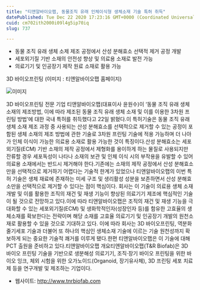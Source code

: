 ```yaml
---
title: "티앤알바이오팹, 동물조직 유래 인체이식형 생체소재 기술 특허 취득"
datePublished: Tue Dec 22 2020 17:23:16 GMT+0000 (Coordinated Universal Time)
cuid: cm702ith2000i09l4g5ip70iq
slug: 737

---
```



- 동물 조직 유래 생체 소제 제조 공정에서 산성 분해효소 선택적 제거 공정 개발
- 세포외기질 기반 소재의 안전성 향상 및 의료용 소재로 발전 가능
- 의료기기 및 인공장기 제작 원료 소재로 활용 가능

3D 바이오프린팅 (이미지 : 티앤알바이오팹 홈페이지)

![이미지](https://cdn.hashnode.com/res/hashnode/image/upload/v1739253321958/cf703919-3543-4205-9a90-b8ffffec9955.png)

3D 바이오프린팅 전문 기업 티앤알바이오팹(대표이사 윤원수)이 ‘동물 조직 유래 생체 소재의 제조방법, 이에 따라 제조된 동물 조직 유래 생체 소재 및 이를 이용한 3차원 프린팅 방법’에 대한 국내 특허를 취득했다고 22일 밝혔다.이 특허기술은 동물 조직 유래 생체 소재 제조 과정 중 사용되는 산성 분해효소를 선택적으로 제거할 수 있는 공정이 포함된 생체 소재의 제조 방법에 관한 기술로 3차원 프린팅 기술에 적용 가능하며 더 나아가 인체 이식이 가능한 의료용 소재로 활용 가능한 것이 특징이다.산성 분해효소는 세포외기질(ECM) 기반 소재의 제작 공정에서 제형화를 용이하게 하는 물질로 사용되지만 잔류할 경우 세포독성이 나타나 소재의 보관 및 인체 이식 시의 부작용을 유발할 수 있어 의료용 소재에서는 반드시 제거해야 한다.기존에는 소재의 제작 공정에서 산성 분해효소만을 선택적으로 제거하기 어렵다는 기술적 한계가 있었으나 티앤알바이오팹의 이번 특허 기술은 생체 재료에 존재하는 미세 구조 및 생리활성 성분을 보존하면서 산성 분해효소만을 선택적으로 제거할 수 있다는 점이 핵심이다. 회사는 이 기술이 의료용 생체 소재 개발 및 이를 활용한 조직의 재건 및 재생 기능이 향상된 의료기기 제조에 핵심적인 기술이 될 것으로 전망하고 있다.이에 따라 티앤알바이오팹은 조직의 재건 및 재생 기능을 극대화할 수 있는 세포외기질(ECM) 및 생화학적인자(성장인자 등)를 함유한 고효율의 생체소재를 확보한다는 전략이며 해당 소재를 고효율 의료기기 및 인공장기 개발의 원천소재로 활용할 수 있을 것으로 기대하고 있다. 이에 따라 회사는 3D 바이오프린팅, 역분화줄기세포 기술과 더불어 또 하나의 핵심인 생체소재 기술에 이르는 기술 원천성까지 확보하게 되는 중요한 기술적 쾌거를 이루게 됐다.한편 티앤알바이오팹은 이 기술에 대해 PCT 출원을 준비하고 있다.티앤알바이오팹 개요티앤알바이오팹(T&R Biofab)은 3D 바이오 프린팅 기술을 기반으로 생분해성 의료기기, 조직·장기 바이오 프린팅을 위한 바이오 잉크, 체외 시험을 위한 오가노이드(Organoid, 장기유사체), 3D 프린팅 세포 치료제 등을 연구개발 및 제조하는 기업이다.

- 웹사이트: http://www.tnrbiofab.com